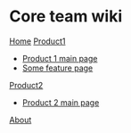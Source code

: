 # Core team wiki

[Home](index.md)
[Product1]()

  * [Product 1 main page](Product1/product1.md)
  * [Some feature page](Product1/some_feature.md)

[Product2]()

  * [Product 2 main page](Product2/product2.md)

[About]()
